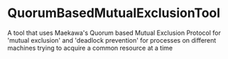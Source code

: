 # QuorumBasedMutualExclusionTool
A tool that uses Maekawa's Quorum based Mutual Exclusion Protocol for 'mutual exclusion' and 'deadlock prevention' for processes on different machines trying to acquire a common resource at a time
